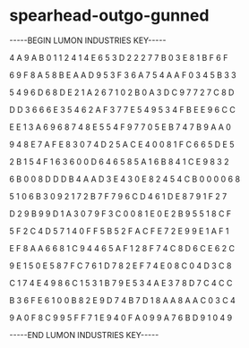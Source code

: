 # spearhead-outgo-gunned

-----BEGIN LUMON INDUSTRIES KEY-----

4 A 9 A B 0 1 1 2 4 1 4 E 6 5 3 D 2 2 2 7 7 B 0 3 E 8 1 B F 6 F

6 9 F 8 A 5 8 B E A A D 9 5 3 F 3 6 A 7 5 4 A A F 0 3 4 5 B 3 3

5 4 9 6 D 6 8 D E 2 1 A 2 6 7 1 0 2 B 0 A 3 D C 9 7 7 2 7 C 8 D

D D 3 6 6 6 E 3 5 4 6 2 A F 3 7 7 E 5 4 9 5 3 4 F B E E 9 6 C C

E E 1 3 A 6 9 6 8 7 4 8 E 5 5 4 F 9 7 7 0 5 E B 7 4 7 B 9 A A 0

9 4 8 E 7 A F E 8 3 0 7 4 D 2 5 A C E 4 0 0 8 1 F C 6 6 5 D E 5

2 B 1 5 4 F 1 6 3 6 0 0 D 6 4 6 5 8 5 A 1 6 B 8 4 1 C E 9 8 3 2

6 B 0 0 8 D D D B 4 A A D 3 E 4 3 0 E 8 2 4 5 4 C B 0 0 0 0 6 8

5 1 0 6 B 3 0 9 2 1 7 2 B 7 F 7 9 6 C D 4 6 1 D E 8 7 9 1 F 2 7

D 2 9 B 9 9 D 1 A 3 0 7 9 F 3 C 0 0 8 1 E 0 E 2 B 9 5 5 1 8 C F

5 F 2 C 4 D 5 7 1 4 0 F F 5 B 5 2 F A C F E 7 2 E 9 9 E 1 A F 1

E F 8 A A 6 6 8 1 C 9 4 4 6 5 A F 1 2 8 F 7 4 C 8 D 6 C E 6 2 C

9 E 1 5 0 E 5 8 7 F C 7 6 1 D 7 8 2 E F 7 4 E 0 8 C 0 4 D 3 C 8

C 1 7 4 E 4 9 8 6 C 1 5 3 1 B 7 9 E 5 3 4 A E 3 7 8 D 7 C 4 C C

B 3 6 F E 6 1 0 0 B 8 2 E 9 D 7 4 B 7 D 1 8 A A 8 A A C 0 3 C 4

9 A 0 F 8 C 9 9 5 F F 7 1 E 9 4 0 F A 0 9 9 A 7 6 B D 9 1 0 4 9

-----END LUMON INDUSTRIES KEY-----
